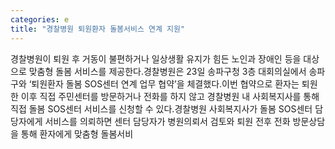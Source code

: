 ```yaml
---
categories: e
title: "경찰병원 퇴원환자 돌봄서비스 연계 지원"
---
```

경찰병원이 퇴원 후 거동이 불편하거나 일상생활 유지가 힘든 노인과 장애인 등을 대상으로 맞춤형 돌봄 서비스를 제공한다.경찰병원은 23일 송파구청 3층 대회의실에서 송파구와 ‘퇴원환자 돌봄 SOS센터 연계 업무 협약’을 체결했다.이번 협약으로 환자는 퇴원한 이후 직접 주민센터를 방문하거나 전화를 하지 않고 경찰병원 내 사회복지사를 통해 직접 돌봄 SOS센터 서비스를 신청할 수 있다.경찰병원 사회복지사가 돌봄 SOS센터 담당자에게 서비스를 의뢰하면 센터 담당자가 병원의뢰서 검토와 퇴원 전후 전화 방문상담을 통해 환자에게 맞춤형 돌봄서비